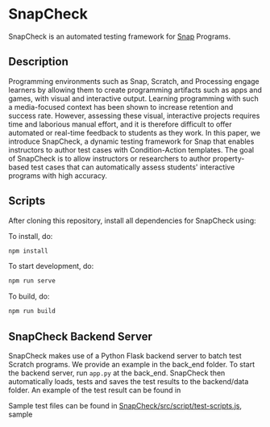 # SnapCheck
SnapCheck is an automated testing framework for [Snap](https://snap.berkeley.edu/snap/snap.html) Programs.

## Description
Programming environments such as Snap, Scratch, and Processing engage learners by allowing them to create programming artifacts such as apps and games, with visual and interactive output. Learning programming with such a media-focused context has been shown to increase retention and success rate. However, assessing these visual, interactive projects requires time and laborious manual effort, and it is therefore difficult to offer automated or real-time feedback to students as they work. In this paper, we introduce SnapCheck, a dynamic testing framework for Snap that enables instructors to author test cases with Condition-Action templates. The goal of SnapCheck is to allow instructors or researchers to author property-based test cases that can automatically assess students' interactive programs with high accuracy. 

## Scripts
After cloning this repository, install all dependencies for SnapCheck using:

To install, do:
```bash
npm install
```

To start development, do:
```bash
npm run serve
```

To build, do:
```bash
npm run build
```

## SnapCheck Backend Server
SnapCheck makes use of a Python Flask backend server to batch test Scratch programs. We provide an example in the back_end folder. To start the  backend server, run `app.py` at the back_end. SnapCheck then automatically loads, tests and saves the test results to the backend/data folder. An example of the test result can be found in  

Sample test files can be found in [SnapCheck/src/script/test-scripts.js](https://github.com/emmableu/SnapCheck/blob/master/src/script/test-script.js), sample


